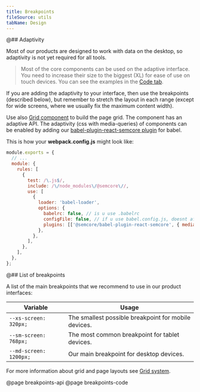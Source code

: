 ```yaml
---
title: Breakpoints
fileSource: utils
tabName: Design
---
```


@## Adaptivity

Most of our products are designed to work with data on the desktop, so adaptivity is not yet required for all tools.

> Most of the core components can be used on the adaptive interface. You need to increase their size to the biggest (XL) for ease of use on touch devices. You can see the examples in the [Code tab](/layout/breakpoints/breakpoints-code/).

If you are adding the adaptivity to your interface, then use the breakpoints (described below), but remember to stretch the layout in each range (except for wide screens, where we usually fix the maximum content width).

Use also [Grid component](/layout/grid-system/) to build the page grid. The component has an adaptive API.
The adaptivity (css with media-queries) of components can be enabled by adding our [babel-plugin-react-semcore plugin](https://github.com/semrush/intergalactic/blob/master/tools/babel-plugin-react-semcore/README.md) for babel.

This is how your **webpack.config.js** might look like:

```js
module.exports = {
  // ...
  module: {
    rules: [
      {
        test: /\.js$/,
        include: /\/node_modules\/@semcore\//,
        use: [
          {
            loader: 'babel-loader',
            options: {
              babelrc: false, // is u use .babelrc
              configFile: false, // if u use babel.config.js, doesnt affect babelrc option https://babeljs.io/docs/en/options#configfile
              plugins: [['@semcore/babel-plugin-react-semcore', { media: true }]],
            },
          },
        ],
      },
    ],
  },
};
```

@## List of breakpoints

A list of the main breakpoints that we recommend to use in our product interfaces:

| Variable               | Usage                                                |
| ---------------------- | ---------------------------------------------------- |
| `--xs-screen: 320px;`  | The smallest possible breakpoint for mobile devices. |
| `--sm-screen: 768px;`  | The most common breakpoint for tablet devices.       |
| `--md-screen: 1200px;` | Our main breakpoint for desktop devices.             |

For more information about grid and page layouts see [Grid system](/layout/grid-system/).

@page breakpoints-api
@page breakpoints-code
